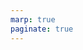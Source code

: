 ```yaml
---
marp: true
paginate: true
---
```


<script src="../../node_modules/mermaid/dist/mermaid.min.js"></script>
<script>mermaid.initialize({startOnLoad:true, theme:"neutral", mirrorActors:false});</script>

<link rel="stylesheet" href="styles.css">
<link rel="stylesheet" href="fontawesome.css">
